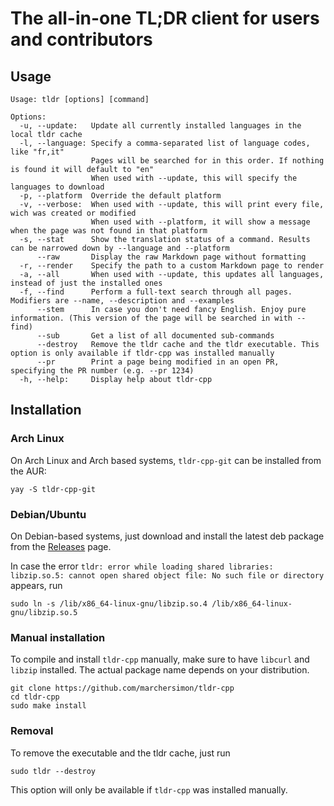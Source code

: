# The all-in-one TL;DR client for users and contributors

## Usage

```
Usage: tldr [options] [command]

Options:
  -u, --update:   Update all currently installed languages in the local tldr cache
  -l, --language: Specify a comma-separated list of language codes, like "fr,it"
                  Pages will be searched for in this order. If nothing is found it will default to "en"
                  When used with --update, this will specify the languages to download
  -p, --platform  Override the default platform
  -v, --verbose:  When used with --update, this will print every file, wich was created or modified
                  When used with --platform, it will show a message when the page was not found in that platform
  -s, --stat      Show the translation status of a command. Results can be narrowed down by --language and --platform
      --raw       Display the raw Markdown page without formatting
  -r, --render    Specify the path to a custom Markdown page to render
  -a, --all       When used with --update, this updates all languages, instead of just the installed ones
  -f, --find      Perform a full-text search through all pages. Modifiers are --name, --description and --examples
      --stem      In case you don't need fancy English. Enjoy pure information. (This version of the page will be searched in with --find)
      --sub       Get a list of all documented sub-commands
      --destroy   Remove the tldr cache and the tldr executable. This option is only available if tldr-cpp was installed manually
      --pr        Print a page being modified in an open PR, specifying the PR number (e.g. --pr 1234)
  -h, --help:     Display help about tldr-cpp
```

## Installation 

### Arch Linux

On Arch Linux and Arch based systems, `tldr-cpp-git` can be installed from the AUR:
```
yay -S tldr-cpp-git
```

### Debian/Ubuntu

On Debian-based systems, just download and install the latest deb package from the [Releases](https://github.com/marchersimon/tldr-cpp/releases) page.

In case the error `tldr: error while loading shared libraries: libzip.so.5: cannot open shared object file: No such file or directory` appears, run

```
sudo ln -s /lib/x86_64-linux-gnu/libzip.so.4 /lib/x86_64-linux-gnu/libzip.so.5
```

### Manual installation

To compile and install `tldr-cpp` manually, make sure to have `libcurl` and `libzip` installed. The actual package name depends on your distribution.

```
git clone https://github.com/marchersimon/tldr-cpp
cd tldr-cpp
sudo make install
```
### Removal

To remove the executable and the tldr cache, just run
```
sudo tldr --destroy
```
This option will only be available if `tldr-cpp` was installed manually.
